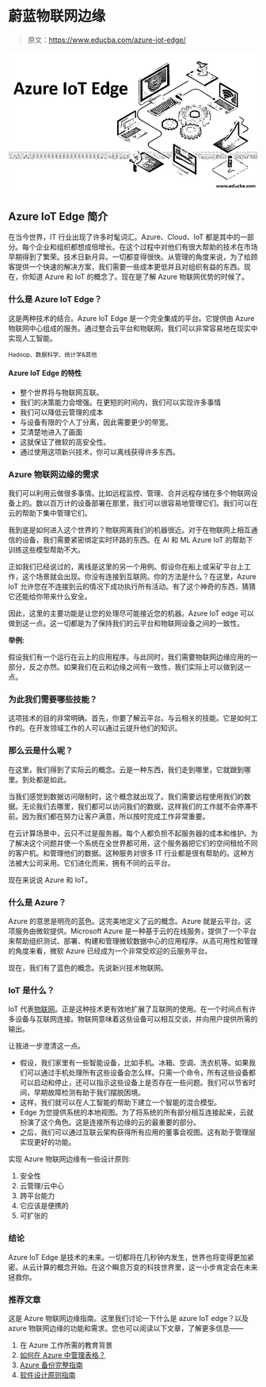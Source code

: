 # 蔚蓝物联网边缘

> 原文：<https://www.educba.com/azure-iot-edge/>

![azure iot edge](img/cfd480a7e8cbe68ca59efebffe659781.png)



## Azure IoT Edge 简介

在当今世界，IT 行业出现了许多时髦词汇。Azure、Cloud、IoT 都是其中的一部分。每个企业和组织都想成倍增长。在这个过程中对他们有很大帮助的技术在市场早期得到了繁荣。技术日新月异。一切都变得很快。从管理的角度来说，为了给顾客提供一个快速的解决方案，我们需要一些成本更低并且对组织有益的东西。现在，你知道 Azure 和 IoT 的概念了。现在是了解 Azure 物联网优势的时候了。

### 什么是 Azure IoT Edge？

这是两种技术的结合。Azure IoT Edge 是一个完全集成的平台。它提供由 Azure 物联网中心组成的服务。通过整合云平台和物联网，我们可以非常容易地在现实中实现人工智能。

<small>Hadoop、数据科学、统计学&其他</small>

#### Azure IoT Edge 的特性

*   整个世界将与物联网互联。
*   我们的决策能力会增强。在更短的时间内，我们可以实现许多事情
*   我们可以降低云管理的成本
*   与设备有限的个人丁分离，因此需要更少的带宽。
*   艾清楚地进入了画面
*   这就保证了微软的高安全性。
*   通过使用这项新兴技术，你可以离线获得许多东西。

### Azure 物联网边缘的需求

我们可以利用云做很多事情。比如远程监控、管理、合并远程存储在多个物联网设备上的。数以百万计的设备部署在那里，我们可以很容易地管理它们。我们可以在云的帮助下集中管理它们。

我到底是如何进入这个世界的？物联网离我们的机器很近。对于在物联网上相互通信的设备，我们需要紧密绑定实时环路的东西。在 AI 和 ML Azure IoT 的帮助下训练这些模型帮助不大。

正如我们已经说过的，离线是这里的另一个用例。假设你在船上或采矿平台上工作，这个场景就会出现。你没有连接到互联网。你的方法是什么？在这里，Azure IoT 允许您在不连接到云的情况下成功执行所有活动。有了这个神奇的东西，猜猜它还能给你带来什么安全。

因此，这里的主要功能是让您的处理尽可能接近您的机器。Azure IoT edge 可以做到这一点。这一切都是为了保持我们的云平台和物联网设备之间的一致性。

**举例:**

假设我们有一个运行在云上的应用程序。与此同时，我们需要物联网边缘应用的一部分，反之亦然。如果我们在云和边缘之间有一致性，我们实际上可以做到这一点。

### 为此我们需要哪些技能？

这项技术的目的非常明确。首先，你要了解云平台。与云相关的技能。它是如何工作的。在开发领域工作的人可以通过云提升他们的知识。

### 那么云是什么呢？

在这里，我们得到了实际云的概念。云是一种东西，我们走到哪里，它就跟到哪里。到处都是如此。

当我们感觉到数据访问限制时，这个概念就出现了。我们需要远程使用我们的数据。无论我们去哪里，我们都可以访问我们的数据，这样我们的工作就不会停滞不前。因为我们都在努力让客户满意，所以按时完成工作非常重要。

在云计算场景中，云只不过是服务器。每个人都负担不起服务器的成本和维护。为了解决这个问题并使一个系统在全世界都可用，这个服务器把它们的空间租给不同的客户机。和管理他们的数据。这种服务对很多 IT 行业都是很有帮助的。这种方法被大公司采用。它们进化而来，拥有不同的云平台。

现在来说说 Azure 和 IoT。

### 什么是 Azure？

Azure 的意思是明亮的蓝色。这完美地定义了云的概念。Azure 就是云平台。这项服务由微软提供。Microsoft Azure 是一种基于云的在线服务，提供了一个平台来帮助组织测试、部署、构建和管理微软数据中心的应用程序。从高可用性和管理的角度来看，微软 Azure 已经成为一个非常受欢迎的云服务平台。

现在，我们有了蓝色的概念。先说新兴技术物联网。

### IoT 是什么？

IoT 代表[物联网](https://www.educba.com/what-is-iot/)。正是这种技术更有效地扩展了互联网的使用。在一个时间点有许多设备与互联网连接。物联网意味着这些设备可以相互交谈，并向用户提供所需的输出。

让我进一步澄清这一点。

*   假设，我们家里有一些智能设备，比如手机。冰箱、空调、洗衣机等。如果我们可以通过手机处理所有这些设备会怎么样。只需一个命令，所有这些设备都可以启动和停止，还可以指示这些设备上是否存在一些问题。我们可以节省时间，早期故障检测有助于我们摆脱困境。
*   这样，我们就可以在人工智能的帮助下建立一个智能的混合模型。
*   Edge 为您提供系统的本地视图。为了将系统的所有部分相互连接起来，云就扮演了这个角色。这是连接所有边缘的云的最重要的部分。
*   之后，我们可以通过互联云架构获得所有应用的董事会视图。这有助于管理层实现更好的功能。

实现 Azure 物联网边缘有一些设计原则:

1.  安全性
2.  云管理/云中心
3.  跨平台能力
4.  它应该是便携的
5.  可扩张的

### 结论

Azure IoT Edge 是技术的未来。一切都将在几秒钟内发生，世界也将变得更加紧密。从云计算的概念开始。在这个瞬息万变的科技世界里，这一小步肯定会在未来拯救你。

### 推荐文章

这是 Azure 物联网边缘指南。这里我们讨论一下什么是 azure IoT edge？以及 azure 物联网边缘的功能和需求。您也可以阅读以下文章，了解更多信息——

1.  在 Azure 工作所需的教育背景
2.  [如何在 Azure 中管理表格？](https://www.educba.com/tables-in-azure/)
3.  [Azure 备份完整指南](https://www.educba.com/azure-backup/)
4.  [软件设计原则指南](https://www.educba.com/software-design-principles/)





